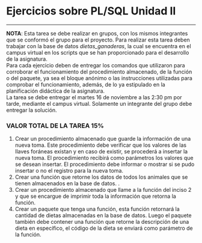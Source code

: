 # Ejercicios sobre PL/SQL Unidad II
---

**NOTA**: Esta tarea se debe realizar en grupos, con los mismos integrantes que se conformó el grupo para el proyecto. Para realizar esta tarea deben trabajar con la base de datos *dietas_ganaderas*, la cual se encuentra en el campus virtual en los scripts que se han proporcionado para el desarrollo de la asignatura.  
Para cada ejercicio deben de entregar los comandos que utilizaron para corroborar el funcionamiento del procedimiento almacenado, de la función o del paquete, ya sea el bloque anónimo o las instrucciones utilizadas para comprobar el funcionamiento, además, de lo ya estipulado en la planificación didáctica de la asignatura.  
La tarea se debe entregar el martes 16 de noviembre a las 2:30 pm por tarde, mediante el campus virtual. Solamente un integrante del grupo debe entregar la solución.



### VALOR TOTAL DE LA TAREA 15%
1. Crear un procedimiento almacenado que guarde la información de una nueva toma.
Este procedimiento debe verificar que los valores de las llaves foráneas existan y en caso
de existir, se procederá a insertar la nueva toma. El procedimiento recibirá como
parámetros los valores que se desean insertar. El procedimiento debe informar o mostrar
si se pudo insertar o no el registro para la nueva toma.
2. Crear una función que retorne los datos de todos los animales que se tienen
almacenados en la base de datos. .
3. Crear un procedimiento almacenado que llame a la función del inciso 2 y que se
encargue de imprimir toda la información que retorna la función.
4. Crear un paquete que tenga una función, esta función retornará la cantidad de dietas
almacenadas en la base de datos. Luego el paquete también debe contener una función
que retorne la descripción de una dieta en específico, el código de la dieta se enviará
como parámetro de la función.
